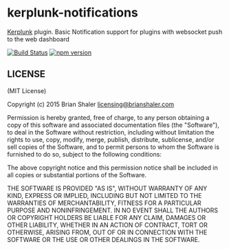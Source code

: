# kerplunk-notifications

[Kerplunk](https://github.com/brianshaler/kerplunk) plugin. Basic Notification support for plugins with websocket push to the web dashboard

[![Build Status](https://travis-ci.org/brianshaler/kerplunk-notifications.svg)](https://travis-ci.org/brianshaler/kerplunk-notifications)
[![npm version](https://img.shields.io/npm/v/kerplunk-notifications.svg)](https://www.npmjs.com/package/kerplunk-notifications)

## LICENSE

(MIT License)

Copyright (c) 2015 Brian Shaler <licensing@brianshaler.com>

Permission is hereby granted, free of charge, to any person obtaining
a copy of this software and associated documentation files (the
"Software"), to deal in the Software without restriction, including
without limitation the rights to use, copy, modify, merge, publish,
distribute, sublicense, and/or sell copies of the Software, and to
permit persons to whom the Software is furnished to do so, subject to
the following conditions:

The above copyright notice and this permission notice shall be
included in all copies or substantial portions of the Software.

THE SOFTWARE IS PROVIDED "AS IS", WITHOUT WARRANTY OF ANY KIND,
EXPRESS OR IMPLIED, INCLUDING BUT NOT LIMITED TO THE WARRANTIES OF
MERCHANTABILITY, FITNESS FOR A PARTICULAR PURPOSE AND
NONINFRINGEMENT. IN NO EVENT SHALL THE AUTHORS OR COPYRIGHT HOLDERS BE
LIABLE FOR ANY CLAIM, DAMAGES OR OTHER LIABILITY, WHETHER IN AN ACTION
OF CONTRACT, TORT OR OTHERWISE, ARISING FROM, OUT OF OR IN CONNECTION
WITH THE SOFTWARE OR THE USE OR OTHER DEALINGS IN THE SOFTWARE.